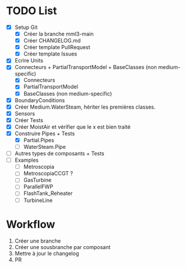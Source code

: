 # TODO List

- [x] Setup Git
    - [x] Créer la branche mml3-main
    - [x] Créer CHANGELOG.md
    - [x] Créer template PullRequest
    - [x] Créer template Issues
- [x] Ecrire Units
- [x] Connecteurs + PartialTransportModel + BaseClasses (non medium-specific)
    - [x] Connecteurs
    - [x] PartialTransportModel
    - [x] BaseClasses (non medium-specific)
- [x] BoundaryConditions
- [x] Créer Medium.WaterSteam, hériter les premières classes.
- [x] Sensors
- [x] Créer Tests
- [x] Créer MoistAir et vérifier que le x est bien traité
- [x] Construire Pipes + Tests
    - [x] Partial.Pipes
    - [ ] WaterSteam.Pipe
- [ ] Autres types de composants + Tests
- [ ] Examples
    - [ ] Metroscopia
    - [ ] MetroscopiaCCGT ?
    - [ ] GasTurbine
    - [ ] ParallelFWP
    - [ ] FlashTank_Reheater
    - [ ] TurbineLine

# Workflow

1. Créer une branche
2. Créer une sousbranche par composant
3. Mettre à jour le changelog
4. PR
